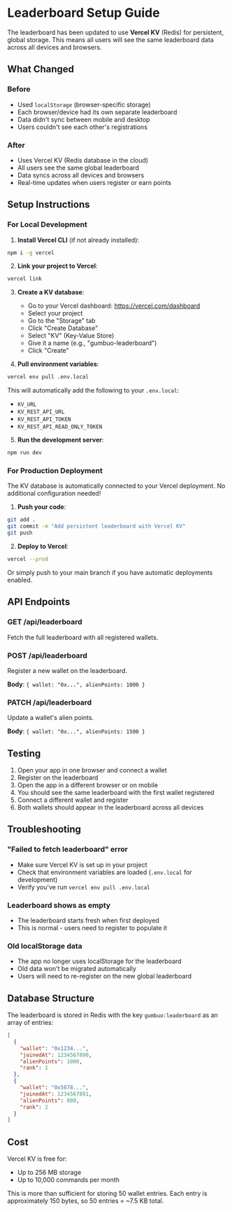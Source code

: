 # Leaderboard Setup Guide

The leaderboard has been updated to use **Vercel KV** (Redis) for persistent, global storage. This means all users will see the same leaderboard data across all devices and browsers.

## What Changed

### Before
- Used `localStorage` (browser-specific storage)
- Each browser/device had its own separate leaderboard
- Data didn't sync between mobile and desktop
- Users couldn't see each other's registrations

### After
- Uses Vercel KV (Redis database in the cloud)
- All users see the same global leaderboard
- Data syncs across all devices and browsers
- Real-time updates when users register or earn points

## Setup Instructions

### For Local Development

1. **Install Vercel CLI** (if not already installed):
```bash
npm i -g vercel
```

2. **Link your project to Vercel**:
```bash
vercel link
```

3. **Create a KV database**:
   - Go to your Vercel dashboard: https://vercel.com/dashboard
   - Select your project
   - Go to the "Storage" tab
   - Click "Create Database"
   - Select "KV" (Key-Value Store)
   - Give it a name (e.g., "gumbuo-leaderboard")
   - Click "Create"

4. **Pull environment variables**:
```bash
vercel env pull .env.local
```

This will automatically add the following to your `.env.local`:
- `KV_URL`
- `KV_REST_API_URL`
- `KV_REST_API_TOKEN`
- `KV_REST_API_READ_ONLY_TOKEN`

5. **Run the development server**:
```bash
npm run dev
```

### For Production Deployment

The KV database is automatically connected to your Vercel deployment. No additional configuration needed!

1. **Push your code**:
```bash
git add .
git commit -m "Add persistent leaderboard with Vercel KV"
git push
```

2. **Deploy to Vercel**:
```bash
vercel --prod
```

Or simply push to your main branch if you have automatic deployments enabled.

## API Endpoints

### GET /api/leaderboard
Fetch the full leaderboard with all registered wallets.

### POST /api/leaderboard
Register a new wallet on the leaderboard.

**Body**: `{ wallet: "0x...", alienPoints: 1000 }`

### PATCH /api/leaderboard
Update a wallet's alien points.

**Body**: `{ wallet: "0x...", alienPoints: 1500 }`

## Testing

1. Open your app in one browser and connect a wallet
2. Register on the leaderboard
3. Open the app in a different browser or on mobile
4. You should see the same leaderboard with the first wallet registered
5. Connect a different wallet and register
6. Both wallets should appear in the leaderboard across all devices

## Troubleshooting

### "Failed to fetch leaderboard" error
- Make sure Vercel KV is set up in your project
- Check that environment variables are loaded (`.env.local` for development)
- Verify you've run `vercel env pull .env.local`

### Leaderboard shows as empty
- The leaderboard starts fresh when first deployed
- This is normal - users need to register to populate it

### Old localStorage data
- The app no longer uses localStorage for the leaderboard
- Old data won't be migrated automatically
- Users will need to re-register on the new global leaderboard

## Database Structure

The leaderboard is stored in Redis with the key `gumbuo:leaderboard` as an array of entries:

```json
[
  {
    "wallet": "0x1234...",
    "joinedAt": 1234567890,
    "alienPoints": 1000,
    "rank": 1
  },
  {
    "wallet": "0x5678...",
    "joinedAt": 1234567891,
    "alienPoints": 800,
    "rank": 2
  }
]
```

## Cost

Vercel KV is free for:
- Up to 256 MB storage
- Up to 10,000 commands per month

This is more than sufficient for storing 50 wallet entries. Each entry is approximately 150 bytes, so 50 entries = ~7.5 KB total.
